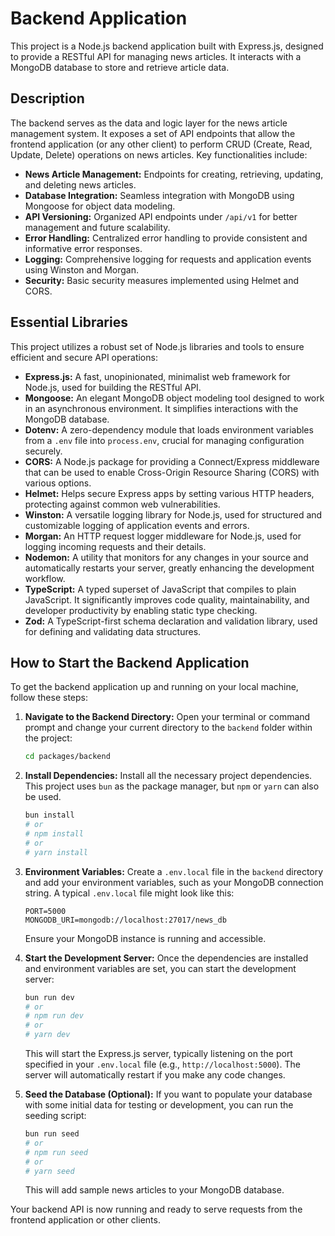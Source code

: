 # Backend Application

This project is a Node.js backend application built with Express.js, designed to provide a RESTful API for managing news articles. It interacts with a MongoDB database to store and retrieve article data.

## Description

The backend serves as the data and logic layer for the news article management system. It exposes a set of API endpoints that allow the frontend application (or any other client) to perform CRUD (Create, Read, Update, Delete) operations on news articles. Key functionalities include:

*   **News Article Management:** Endpoints for creating, retrieving, updating, and deleting news articles.
*   **Database Integration:** Seamless integration with MongoDB using Mongoose for object data modeling.
*   **API Versioning:** Organized API endpoints under `/api/v1` for better management and future scalability.
*   **Error Handling:** Centralized error handling to provide consistent and informative error responses.
*   **Logging:** Comprehensive logging for requests and application events using Winston and Morgan.
*   **Security:** Basic security measures implemented using Helmet and CORS.

## Essential Libraries

This project utilizes a robust set of Node.js libraries and tools to ensure efficient and secure API operations:

*   **Express.js:** A fast, unopinionated, minimalist web framework for Node.js, used for building the RESTful API.
*   **Mongoose:** An elegant MongoDB object modeling tool designed to work in an asynchronous environment. It simplifies interactions with the MongoDB database.
*   **Dotenv:** A zero-dependency module that loads environment variables from a `.env` file into `process.env`, crucial for managing configuration securely.
*   **CORS:** A Node.js package for providing a Connect/Express middleware that can be used to enable Cross-Origin Resource Sharing (CORS) with various options.
*   **Helmet:** Helps secure Express apps by setting various HTTP headers, protecting against common web vulnerabilities.
*   **Winston:** A versatile logging library for Node.js, used for structured and customizable logging of application events and errors.
*   **Morgan:** An HTTP request logger middleware for Node.js, used for logging incoming requests and their details.
*   **Nodemon:** A utility that monitors for any changes in your source and automatically restarts your server, greatly enhancing the development workflow.
*   **TypeScript:** A typed superset of JavaScript that compiles to plain JavaScript. It significantly improves code quality, maintainability, and developer productivity by enabling static type checking.
*   **Zod:** A TypeScript-first schema declaration and validation library, used for defining and validating data structures.

## How to Start the Backend Application

To get the backend application up and running on your local machine, follow these steps:

1.  **Navigate to the Backend Directory:**
    Open your terminal or command prompt and change your current directory to the `backend` folder within the project:
    ```bash
    cd packages/backend
    ```

2.  **Install Dependencies:**
    Install all the necessary project dependencies. This project uses `bun` as the package manager, but `npm` or `yarn` can also be used.
    ```bash
    bun install
    # or
    # npm install
    # or
    # yarn install
    ```

3.  **Environment Variables:**
    Create a `.env.local` file in the `backend` directory and add your environment variables, such as your MongoDB connection string. A typical `.env.local` file might look like this:
    ```
    PORT=5000
    MONGODB_URI=mongodb://localhost:27017/news_db
    ```
    Ensure your MongoDB instance is running and accessible.

4.  **Start the Development Server:**
    Once the dependencies are installed and environment variables are set, you can start the development server:
    ```bash
    bun run dev
    # or
    # npm run dev
    # or
    # yarn dev
    ```
    This will start the Express.js server, typically listening on the port specified in your `.env.local` file (e.g., `http://localhost:5000`). The server will automatically restart if you make any code changes.

5.  **Seed the Database (Optional):**
    If you want to populate your database with some initial data for testing or development, you can run the seeding script:
    ```bash
    bun run seed
    # or
    # npm run seed
    # or
    # yarn seed
    ```
    This will add sample news articles to your MongoDB database.

Your backend API is now running and ready to serve requests from the frontend application or other clients.
